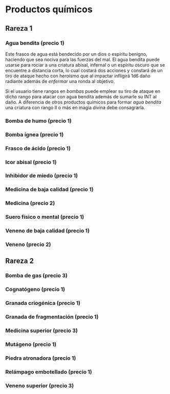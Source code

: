 

# Productos químicos

## Rareza 1

### Agua bendita (precio 1)

Este frasco de agua está bendecido por un dios o espíritu benigno, haciendo que sea nociva para las fuerzas del mal. El agua bendita puede usarse para rociar a una criatura abisal, infernal o un espíritu oscuro que se encuentre a distancia corta, lo cual costará dos acciones y constará de un tiro de ataque hecho con heroísmo que al impactar infligirá 1d6 daño radiante además de *enfermar* una ronda al objetivo. 

Si el usuario tiene rangos en *bombas* puede emplear su tiro de ataque en dicho rango para atacar con agua bendita además de sumarle su INT al daño. A diferencia de otros productos químicos para formar *agua bendita* una criatura con rango II o más en magia divina debe consagrarla.

### Bomba de humo (precio 1)

### Bomba ígnea (precio 1)

### Frasco de ácido (precio 1)

### Icor abisal (precio 1)

### Inhibidor de miedo (precio 1)

### Medicina de baja calidad (precio 1)

### Medicina (precio 2)

### Suero físico o mental (precio 1)

### Veneno de baja calidad (precio 1)

### Veneno (precio 2)

## Rareza 2

### Bomba de gas (precio 3)

### Cognatógeno (precio 1)

### Granada criogénica (precio 1)

### Granada de fragmentación (precio 1)

### Medicina superior (precio 3)

### Mutágeno (precio 1)

### Piedra atronadora (precio 1)

### Relámpago embotellado (precio 1)

### Veneno superior (precio 3)
